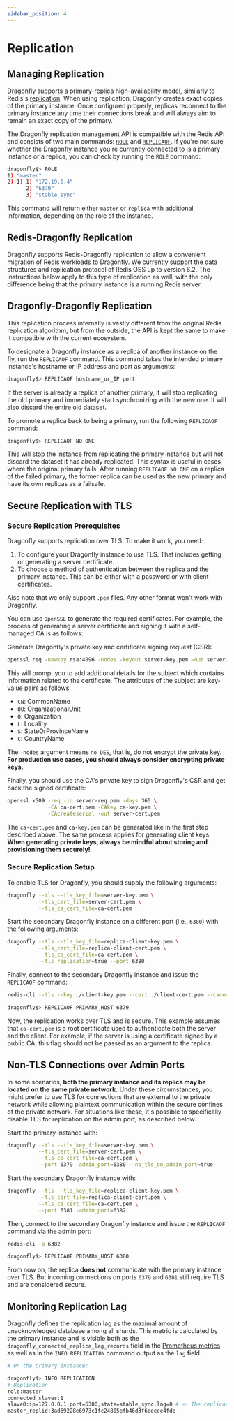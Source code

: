 ```yaml
---
sidebar_position: 4
---
```


# Replication

## Managing Replication

Dragonfly supports a primary-replica high-availability model, similarly to Redis's [replication](https://redis.io/topics/replication).
When using replication, Dragonfly creates exact copies of the primary instance.
Once configured properly, replicas reconnect to the primary instance any time their connections break and will always aim to remain an exact copy of the primary.

The Dragonfly replication management API is compatible with the Redis API and consists of two main commands:
[`ROLE`](../command-reference/server-management/role.md) and [`REPLICAOF`](../command-reference/server-management/replicaof.md).
If you're not sure whether the Dragonfly instance you're currently connected to is a primary instance or a replica, you can check by running the `ROLE` command:

```bash
dragonfly$> ROLE
1) "master"
2) 1) 1) "172.19.0.4"
      2) "6379"
      3) "stable_sync"
```

This command will return either `master` or `replica` with additional information, depending on the role of the instance.

## Redis-Dragonfly Replication

Dragonfly supports Redis-Dragonfly replication to allow a convenient migration of Redis workloads to Dragonfly.
We currently support the data structures and replication protocol of Redis OSS up to version 6.2.
The instructions below apply to this type of replication as well, with the only difference being that the primary instance is a running Redis server.

## Dragonfly-Dragonfly Replication

This replication process internally is vastly different from the original Redis replication algorithm, but from the outside, the API is kept the same to make it compatible with the current ecosystem.

To designate a Dragonfly instance as a replica of another instance on the fly, run the `REPLICAOF` command.
This command takes the intended primary instance's hostname or IP address and port as arguments:

```bash
dragonfly$> REPLICAOF hostname_or_IP port
```

If the server is already a replica of another primary, it will stop replicating the old primary and immediately start synchronizing with the new one.
It will also discard the entire old dataset.

To promote a replica back to being a primary, run the following `REPLICAOF` command:

```bash
dragonfly$> REPLICAOF NO ONE
```

This will stop the instance from replicating the primary instance but will not discard the dataset it has already replicated.
This syntax is useful in cases where the original primary fails.
After running `REPLICAOF NO ONE` on a replica of the failed primary, the former replica can be used as the new primary and have its own replicas as a failsafe.

## Secure Replication with TLS

### Secure Replication Prerequisites

Dragonfly supports replication over TLS. To make it work, you need:

1. To configure your Dragonfly instance to use TLS. That includes getting or generating a server certificate.
2. To choose a method of authentication between the replica and the primary instance.
   This can be either with a password or with client certificates.

Also note that we only support `.pem` files.
Any other format won't work with Dragonfly.

You can use `OpenSSL` to generate the required certificates.
For example, the process of generating a server certificate and signing it with a self-managed CA is as follows:

Generate Dragonfly's private key and certificate signing request (CSR):

```bash
openssl req -newkey rsa:4096 -nodes -keyout server-key.pem -out server-req.pem
```

This will prompt you to add additional details for the subject which contains information related to the certificate.
The attributes of the subject are key-value pairs as follows:

- `CN`: CommonName
- `OU`: OrganizationalUnit
- `O`: Organization
- `L`: Locality
- `S`: StateOrProvinceName
- `C`: CountryName

The `-nodes` argument means `no DES`, that is, do not encrypt the private key.
**For production use cases, you should always consider encrypting private keys.**

Finally, you should use the CA's private key to sign Dragonfly's CSR and get back the signed certificate:

```bash
openssl x509 -req -in server-req.pem -days 365 \
             -CA ca-cert.pem -CAkey ca-key.pem \
             -CAcreateserial -out server-cert.pem
```

The `ca-cert.pem` and `ca-key.pem` can be generated like in the first step described above.
The same process applies for generating client keys.
**When generating private keys, always be mindful about storing and provisioning them securely!**

### Secure Replication Setup

To enable TLS for Dragonfly, you should supply the following arguments:

```bash
dragonfly --tls --tls_key_file=server-key.pem \
          --tls_cert_file=server-cert.pem \
          --tls_ca_cert_file=ca-cert.pem
```

Start the secondary Dragonfly instance on a different port (i.e., `6380`) with the following arguments:

```bash
dragonfly --tls --tls_key_file=replica-client-key.pem \
          --tls_cert_file=replica-client-cert.pem \
          --tls_ca_cert_file=ca-cert.pem \
          --tls_replication=true --port 6380
```

Finally, connect to the secondary Dragonfly instance and issue the `REPLICAOF` command:

```bash
redis-cli --tls --key ./client-key.pem --cert ./client-cert.pem --cacert ./ca-cert.pem -p 6380

dragonfly$> REPLICAOF PRIMARY_HOST 6379
```

Now, the replication works over TLS and is secure.
This example assumes that `ca-cert.pem` is a root certificate used to authenticate both the server and the client.
For example, if the server is using a certificate signed by a public CA, this flag should not be passed as an argument to the replica.

## Non-TLS Connections over Admin Ports

In some scenarios, **both the primary instance and its replica may be located on the same private network.**
Under these circumstances, you might prefer to use TLS for connections that are external to the private network
while allowing plaintext communication within the secure confines of the private network.
For situations like these, it's possible to specifically disable TLS for replication on the admin port, as described below.

Start the primary instance with:

```bash
dragonfly --tls --tls_key_file=server-key.pem \
          --tls_cert_file=server-cert.pem \
          --tls_ca_cert_file=ca-cert.pem \
          --port 6379 -admin_port=6380 --no_tls_on_admin_port=true
```

Start the secondary Dragonfly instance with:

```bash
dragonfly --tls --tls_key_file=replica-client-key.pem \
          --tls_cert_file=replica-client-cert.pem \
          --tls_ca_cert_file=ca-cert.pem \
          --port 6381 -admin_port=6382
```

Then, connect to the secondary Dragonfly instance and issue the `REPLICAOF` command via the admin port:

```bash
redis-cli -p 6382

dragonfly$> REPLICAOF PRIMARY_HOST 6380
```

From now on, the replica **does not** communicate with the primary instance over TLS.
But incoming connections on ports `6379` and `6381` still require TLS and are considered secure.

## Monitoring Replication Lag

Dragonfly defines the replication lag as the maximal amount of unacknowledged database among all shards.
This metric is calculated by the primary instance and is visible both as the `dragonfly_connected_replica_lag_records` field in the [Prometheus metrics](./monitoring.md)
as well as in the `INFO REPLICATION` command output as the `lag` field.

```bash
# On the primary instance:

dragonfly$> INFO REPLICATION
# Replication
role:master
connected_slaves:1
slave0:ip=127.0.0.1,port=6380,state=stable_sync,lag=0 # <- The replication lag is reported here.
master_replid:3ad69228e6973c1fc24805efb46d3f6eeeee4fde
```
